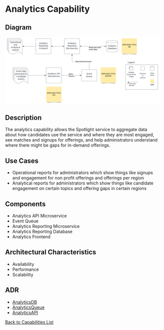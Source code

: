 # Analytics Capability

## Diagram
![AnalyticsCapability](https://raw.githubusercontent.com/TheMarmots/ArchKatas2022/main/assets/AnalyticsCapability.svg)

## Description
The analytics capability allows the Spotlight service to aggregate data about how candidates use the service and where they are most engaged, see matches and signups for offerings, and help administrators understand where there might be gaps for in-demand offerings.

## Use Cases
- Operational reports for administrators which show things like signups and engagement for non profit offerings and offerings per region
- Analytical reports for administrators which show things like candidate engagement on certain topics and offering gaps in certain regions 

## Components
- Analytics API Microservice
- Event Queue
- Analytics Reporting Microservice
- Analytics Reporting Database
- Analytics Frontend

## Architectural Characteristics
- Availability
- Performance
- Scalability

## ADR
- [AnalyticsDB](../../ADRs/AnalyticsDB.md)
- [AnalyticsQueue](../../ADRs/AnalyticsQueue.md)
- [AnalyticsAPI](../../ADRs/AnalyticsAPI.md)

[Back to Capabilities List](../../Solution/DetailedArch.md)